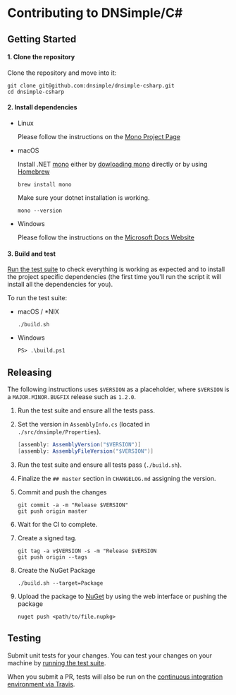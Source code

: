 # Contributing to DNSimple/C#

## Getting Started

#### 1. Clone the repository
Clone the repository and move into it:

```shell
git clone git@github.com:dnsimple/dnsimple-csharp.git
cd dnsimple-csharp
```

#### 2. Install dependencies

- Linux

    Please follow the instructions on the [Mono Project Page](https://www.mono-project.com/download/stable/#download-lin)
    
- macOS

    Install .NET [mono](https://www.mono-project.com/) either by [dowloading mono](https://www.mono-project.com/download/stable/#download-mac)
    directly or by using [Homebrew](https://brew.sh)

    ```
    brew install mono
    ```

    Make sure your dotnet installation is working.

    ```shell
    mono --version
    ```

- Windows

    Please follow the instructions on the [Microsoft Docs Website](https://docs.microsoft.com/en-us/dotnet/framework/install)

#### 3. Build and test

[Run the test suite](#testing) to check everything is working as expected and to install the project specific 
dependencies (the first time you'll run the script it will install all the dependencies for you).

To run the test suite: 

- macOS / *NIX
    ```shell
    ./build.sh
    ```
  
- Windows
    ```shell
    PS> .\build.ps1
    ```

## Releasing

The following instructions uses `$VERSION` as a placeholder, where `$VERSION` is a `MAJOR.MINOR.BUGFIX` release such as `1.2.0`.

1. Run the test suite and ensure all the tests pass.
2. Set the version in `AssemblyInfo.cs` (located in `./src/dnsimple/Properties`).
    ```c#
    [assembly: AssemblyVersion("$VERSION")]
    [assembly: AssemblyFileVersion("$VERSION")]
    ```
3. Run the test suite and ensure all tests pass (`./build.sh`).
4. Finalize the `## master` section in `CHANGELOG.md` assigning the version.
5. Commit and push the changes
    ```shell
    git commit -a -m "Release $VERSION"
    git push origin master
    ```
6. Wait for the CI to complete.
7. Create a signed tag.
    ```shell
    git tag -a v$VERSION -s -m "Release $VERSION
    git push origin --tags
    ```
 8. Create the NuGet Package
    ```shell
    ./build.sh --target=Package
    ```
    
 9. Upload the package to [NuGet](https://www.nuget.org/) by using the web interface or pushing the package
    ```shell
    nuget push <path/to/file.nupkg>
    ```

## Testing

Submit unit tests for your changes. You can test your changes on your machine by [running the test suite](#testing).

When you submit a PR, tests will also be run on the [continuous integration environment via Travis](https://travis-ci.com/dnsimple/dnsimple-csharp).

